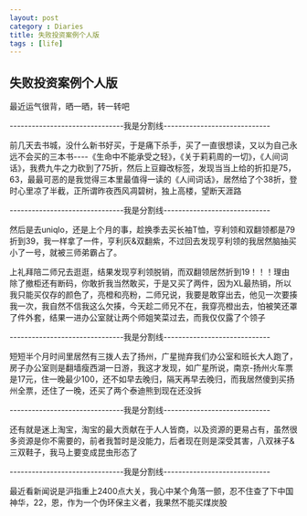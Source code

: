 ```yaml
---
layout: post
category : Diaries
title: 失败投资案例个人版
tags : [life]
---
```

## 失败投资案例个人版 ##

最近运气很背，晒一晒，转一转吧

 

-------------------------------我是分割线-----------------------------

 

前几天去书城，没什么新书好买，于是痛下杀手，买了一直很想读，又以为自己永远不会买的三本书----《生命中不能承受之轻》，《关于莉莉周的一切》，《人间词话》，我费九牛之力砍到了75折，然后上豆瓣改标签，发现当当上给的折扣是75，63，最最可恶的是我觉得三本里最值得一读的《人间词话》，居然给了个38折，登时心里凉了半截，正所谓昨夜西风凋碧树，独上高楼，望断天涯路

 

-------------------------------我是分割线-----------------------------

 

然后是去uniqlo，还是上个月的事，趁换季去买长袖T恤，亨利领和双翻领都是79折到39，我一样拿了一件，亨利灰&双翻紫，不过回去发现亨利领的我居然脑抽买小了一号，就被三师弟霸占了。

 

上礼拜陪二师兄去逛逛，结果发现亨利领脱销，而双翻领居然折到19！！！理由除了撤柜还有断码，你敢折我当然敢买，于是又买了两件，因为XL最热销，所以我只能买仅存的颜色了，亮橙和亮粉，二师兄说，我要是敢穿出去，他见一次要揍我一次，我自然不信我这么欠揍，今天趁二师兄不在，我穿亮橙出去，怕被笑还罩了件外套，结果一进办公室就让两个师姐笑菜过去，而我仅仅露了个领子

 

-------------------------------我是分割线-----------------------------

 

短短半个月时间里居然有三拨人去了扬州，广星抛弃我们办公室和班长大人跑了，房子办公室则是翻墙瘦西湖一日游，我这才发现，如广星所说，南京-扬州火车票是17元，住一晚最少100，还不如早去晚归，隔天再早去晚归，而我居然傻到买扬州全票，还住了一晚，还买了两个泰迪熊到现在还没拆

 

-------------------------------我是分割线-----------------------------

 

还有就是迷上淘宝，淘宝的最大贡献在于人人皆商，以及资源的更易占有，虽然很多资源是你不需要的，前者我暂时是没能力，后者现在则是深受其害，八双袜子&三双鞋子，我马上要变成昆虫形态了

 

-------------------------------我是分割线-----------------------------

 

最近看新闻说是沪指重上2400点大关，我心中某个角落一颤，忍不住查了下中国神华，22，恩，作为一个伪环保主义者，我果然不能买煤炭股